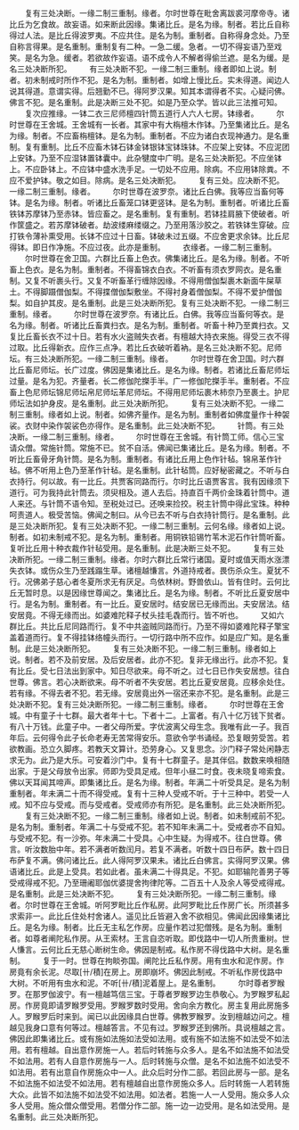<!-- { "loadSidebar": true } -->
　　复有三处决断。一缘二制三重制。缘者。尔时世尊在毗舍离跋裘河摩帝寺。诸比丘为乞食故。故妄语。如来断此因缘。集诸比丘。是名为缘。制者。若比丘自称得过人法。是比丘得波罗夷。不应共住。是名为制。重制者。自称得身念处。乃至自称言得果。是名重制。重制复有二种。一急二缓。急者。一切不得妄语乃至戏笑。是名为急。缓者。若欲故作妄语。语不成令人不解者得偷兰遮。是名为缓。是名三处决断所犯。
　　有三处决断不犯。一缘二制三重制。缘者即如上说。制者。初未制戒时所作不犯。是名为制。重制者。如增上慢比丘。实未得道。闻边人说其得道。意谓实得。后翘勤不已。得阿罗汉果。知其本谓得者不实。心疑问佛。佛言不犯。是名重制。此是决断三处不犯。如是乃至众学。皆以此三法推可知。
　　复次应推缘。一钵二衣三尼师檀四针筒五道行人六人七房。钵缘者。
　　尔时世尊在王舍城。王舍城有一长者。其家中有大栴檀木作钵。乃至集诸比丘。是名为缘。制者。不应畜栴檀钵。是名为制。重制者。不应为诸白衣现神通力。是名重制。复有重制。比丘不应畜木钵石钵金钵银钵宝钵珠钵。不应架上安钵。不应泥团上安钵。乃至不应湿钵置钵囊中。此杂犍度中广明。是名三处决断犯。不应坐钵上。不应卧钵上。不应钵中盛水洗手足。一切处不应用。除病。不应用钵除粪。不应不爱护钵。敬之如目。除病。是名三处决断犯。
　　复有三处。应决断不犯。一缘二制三重制。缘者。
　　尔时世尊在波罗奈。诸比丘白佛。我等应当畜何等钵。是名为缘。制者。听诸比丘畜笼口钵更竖钵。是名为制。重制者。听诸比丘畜铁钵苏摩钵乃至赤钵。皆应畜之。是名重制。复有重制。若钵挂肩腋下使破者。听作筐盛之。若苏摩钵破者。劫波缕麻缕缀之。乃至用落沙胶之。若铁钵生穿破。应打铁令薄补熏受用。长钵不应过十日畜。钵破未过五缀。不应舍更求余钵。比丘尼得钵。即日作净施。不应过夜。此亦是重制。
　　衣缘者。一缘二制三重制。
　　尔时世尊在舍卫国。六群比丘畜上色衣。佛集诸比丘。是名为缘。制者。不听畜上色衣。是名为制。重制者。不得畜锦衣白衣。不听畜有须衣罗网衣。是名重制。又复不听裹头行。又复不听畜革行缠除因缘。不得用僧伽梨裹木新面牛屎草土。不得脚蹑僧伽梨。不得揲僧伽梨敷坐。不得衬身着僧伽梨。不得不爱护僧伽梨。如自护其皮。是名重制。此是三处决断所犯。复有三处决断不犯。一缘二制三重制。缘者。
　　尔时世尊在波罗奈。有诸比丘。白佛。我等应当畜何等衣。是名为缘。制者。听诸比丘畜粪扫衣。是名为制。重制者。听畜十种乃至粪扫衣。又复比丘畜长衣不过十日。若有水火盗贼失衣者。有檀越大持衣来施。得受三衣不得过取。比丘得新衣。应作三点净。若比丘衣破听着衲。是名三处决断不犯。尼师坛。有三处决断所犯。一缘二制三重制。缘者。
　　尔时世尊在舍卫国。时六群比丘畜尼师坛。长广过度。佛因是集诸比丘。是名为缘。制者。若诸比丘畜尼师坛过量。是名为犯。齐量者。长二修伽陀搩手半。广一修伽陀搩手半。重制者。不应畜上色尼师坛锦尼师坛帛尼师坛革尼师坛。不得用尼师坛裹木柿奈乃至裹土。护尼师坛法如护身皮。是名重制。此三处决断所犯。
　　复有三处决断不犯。一缘二制三重制。缘者如上说。制者。如佛齐量作。是名为制。重制者如佛度量作十种袈裟。衣财中染作袈裟色亦得作。是名重制。此三处决断不犯。
　　针筒。有三处决断。一缘二制三重制。缘者。
　　尔时世尊在王舍城。有针筒工师。信心三宝请众僧。常施针筒。常施不已。贫不自活。佛闻已集诸比丘。是名为缘。制者。不听比丘畜骨牙角针筒。是名为制。重制者。有诸比丘用上色作针毡。锦帛革作针毡。佛不听用上色乃至革作针毡。是名重制。此针毡筒。应好秘密藏之。不听与白衣持行。何以故。有一比丘。共贾客同路而行。尔时比丘语贾客言。我有因缘须下道行。可为我持此针筒去。须臾相及。道人去后。持直百千两价金珠着针筒中。道人来还。与针筒不语令知。至税处过已。还唤来捡挍。税主针筒中得此宝珠。种种呵责道人。极受苦恼。佛闻之制曰。从今已去不听与白衣持针筒行。是名重制。此是三处决断所犯。复有三处决断不犯。一缘二制三重制。云何名缘。缘者如上说。制者。如初未制戒不犯。是名为制。重制者。用铜铁铅锡竹苇木泥石作针筒听畜。复听比丘用十种衣裁作针毡受用。是名重制。此是决断三处不犯。
　　复有三处决断所犯。一缘二制三重制。缘者。尔时六群比丘常行诸国。夏时或值天雨水涨漂失衣钵。或伤众生乃至践蹋生草。诸檀越慊言。外道持戒者。畏伤杀众生。夏犹不行。况佛弟子慈心者冬夏所求无有厌足。鸟依林树。野兽依山。皆有住时。云何比丘无暂时息。以是因缘世尊闻之。集诸比丘。是名为缘。制者。不听比丘夏安居中行。是名为制。重制者。有一比丘。夏安居时。结安居已无缘而出。夫安居法。结安居竟。不得无缘而出。如婆难陀释子杖头挂毛毳而行。皆不听也。
　　又如六群比丘。共比丘尼同路而行。复不中共盗贼同路而行。乃至不得如婆难陀释子擎宝盖着道而行。复不得挂钵络幢头而行。一切行路中所不应作。如是应广知。是名重制。此是三处决断所犯。
　　复有三处决断不犯。一缘二制三重制。缘者如上说。制者。若不及前安居。及后安居者。此亦不犯。复非无缘出行。此亦不犯。复有比丘。受七日法出到家中。知日尽欲来。母不听之。过七日已作失安居想。往白世尊。佛言。若心决断欲来。母不听者不失安居。若比丘夏安居竟。应移余处住。若有缘。不得去者不犯。若无缘。安居竟出外一宿还来亦不犯。是名重制。此是三处决断不犯。复有三处决断所犯。一缘二制三重制。缘者。
　　尔时世尊在王舍城。中有童子十七群。最大者年十七。下者十二。上富者。有八十亿万钱下贫者。有八十万钱。此童子中。一者父母所爱。字优波离父母生念。我唯有此一子。我百年后。云何得令此子长命老寿无苦常得安乐。意欲令学书诵经。恐复眼劳受苦。若欲教画。恐立久脚疼。若教天文算计。恐劳身心。又复思念。沙门释子常处闲静志求无为。此乃是大乐。可安着沙门中。复有十七群童子。是其伴侣。数数来唤相随出家。于是父母放令出家。师即为受具足戒。但年小昼二时食。夜未晓复啼索食。佛以天耳闻其啼声。即集诸比丘。是名为缘。制者。年满二十听受具足。是名为制重制者。年未满二十而不得受戒。复有十三种人受戒不听。于十三种中。若受一人戒。知不应与受戒。而与受戒者。受戒师亦有所犯。是名重制。此三处决断所犯。
　　复有三处决断不犯。一缘二制三重制。缘者如上说。制者。如未制戒前不犯。是名为制。重制者。年满二十与受戒不犯。若不知年未满二十。受戒者亦不自知。与受戒不犯。有一沙弥。年未满二十受具。心中生疑。为得戒不。往白世尊。佛言。听汝数胎中年。若不满者听数闰月。若复不满者。听数十四日布萨。数十四日布萨复不满。佛问诸比丘。此人得阿罗汉果未。诸比丘白佛言。实得阿罗汉果。佛语诸比丘。此是上受具。若如此者。虽未满二十得具足。不犯。如耶输陀善男子等受戒得戒不犯。乃至珊阇耶伽优婆提舍拘律陀等。二百五十人及余人等受戒得戒。是名重制。此是三处决断不犯。
　　复有三处决断所犯。一缘二制三重制。缘者。尔时世尊在王舍城。听阿罗毗比丘作私房。此阿罗毗比丘作房广长。所须甚多求索非一。此比丘住处村舍诸人。遥见比丘皆避入舍不欲相见。佛闻此因缘集诸比丘。是名为缘。制者。比丘无主私乞作房。应量作若过犯僧残。是名为制。重制者。如尊者阐陀私作房。从王索材。王言自恣听取。即伐路中一切人所贵重树。世人慊言。云何比丘无慈心断树生命。佛因是制戒。私作房不得伐路中大树。是名重制。
　　复于一时。世尊在拘睒弥国。阐陀比丘私作房。用有虫水和泥作房。作房竟有余长泥。尽取[卄/積]在房上。房即崩坏。佛因此制戒。不听私作房伐路中大树。不听用有虫水和泥。不听[卄/積]泥着屋上。是名重制。
　　尔时尊者罗睺罗。在那罗伽波宁。有一檀越笃信三宝。于尊者罗睺罗边生恭敬心。为罗睺罗私起房。作房竟即请罗睺罗受用。罗睺罗数时受用。舍向余方教化。房主复用此房施多人。罗睺罗后时来到。闻已以此因缘具白世尊。佛教罗睺罗。汝到檀越边问之。檀越见我身口意有何等过。檀越答言。不见有过。罗睺罗还到佛所。具说檀越之言。佛因此即集诸比丘。或有施如法施如法受如法用。或有施不如法施不如法受不如法用。若有檀越。自出意作房施一人。若后时转施与众多人。是名不如法施不如法受不如法用。若有人自意作房施与一人。后时转施与众僧。是名不如法施不如法受不如法用。若有出意自作房施众中一人。此众后时分作二部。若回此房与一部。是名不如法施不如法受不如法用。若有檀越自出意作房施众多人。后时转施一人若转施大众。此皆不如法施不如法受不如法用。如法者。若施一人一人受用。施众多人众多人受用。施众僧众僧受用。若僧分作二部。施一边一边受用。是名如法受用。是名重制。此三处决断所犯。

